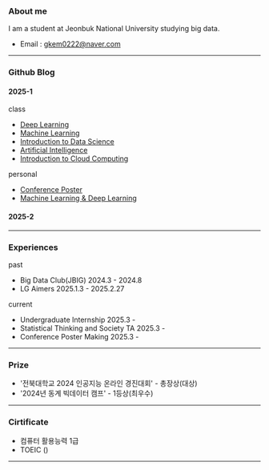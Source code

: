 ### About me 
 I am a student at Jeonbuk National University studying big data.
* Email : gkem0222@naver.com
---
### Github Blog
 #### 2025-1
 
 class
* [Deep Learning](https://sangmin1208.github.io/DL2025/)
* [Machine Learning](https://sangmin1208.github.io/ML2025/)
* [Introduction to Data Science](https://sangmin1208.github.io/DC2025/)
* [Artificial Intelligence](https://sangmin1208.github.io/AI2025/)
* [Introduction to Cloud Computing](https://sangmin1208.github.io/CC2025/)
  
 personal
* [Conference Poster](https://sangmin1208.github.io/poster2025/)
* [Machine Learning & Deep Learning](https://sangmin1208.github.io/ML-DL/)

#### 2025-2
---
### Experiences

past
* Big Data Club(JBIG) 2024.3 - 2024.8
* LG Aimers 2025.1.3 - 2025.2.27

current
* Undergraduate Internship 2025.3 - 
* Statistical Thinking and Society TA  2025.3 -
* Conference Poster Making 2025.3 -
---
### Prize
* '전북대학교 2024 인공지능 온라인 경진대회' - 총장상(대상)
* '2024년 동계 빅데이터 캠프' - 1등상(최우수)
---
### Cirtificate
* 컴퓨터 활용능력 1급
* TOEIC ()
---
<!--
**SangMin1208/SangMin1208** is a ✨ _special_ ✨ repository because its `README.md` (this file) appears on your GitHub profile.

Here are some ideas to get you started:

- 🔭 I’m currently working on ...
- 🌱 I’m currently learning ...
- 👯 I’m looking to collaborate on ...
- 🤔 I’m looking for help with ...
- 💬 Ask me about ...
- 📫 How to reach me: ...
- 😄 Pronouns: ...
- ⚡ Fun fact: ...
-->
